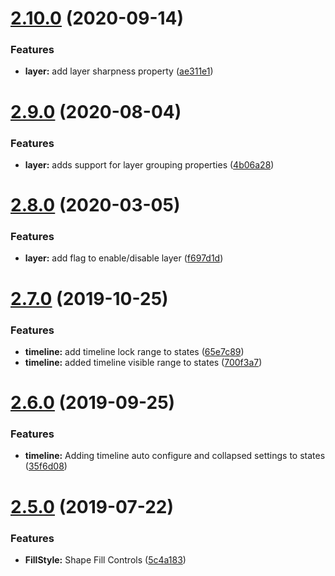 # [2.10.0](https://github.com/ngageoint/opensphere-state-schema/compare/v2.9.0...v2.10.0) (2020-09-14)


### Features

* **layer:** add layer sharpness property ([ae311e1](https://github.com/ngageoint/opensphere-state-schema/commit/ae311e16464c767f3643773e32f14dd88c5f1a3d))

# [2.9.0](https://github.com/ngageoint/opensphere-state-schema/compare/v2.8.0...v2.9.0) (2020-08-04)


### Features

* **layer:** adds support for layer grouping properties ([4b06a28](https://github.com/ngageoint/opensphere-state-schema/commit/4b06a28764ab0239b7958fee06e6795f73f15240))

# [2.8.0](https://github.com/ngageoint/opensphere-state-schema/compare/v2.7.0...v2.8.0) (2020-03-05)


### Features

* **layer:** add flag to enable/disable layer ([f697d1d](https://github.com/ngageoint/opensphere-state-schema/commit/f697d1d53772991ff7ed27b456cfc29a86dbfba1))

# [2.7.0](https://github.com/ngageoint/opensphere-state-schema/compare/v2.6.0...v2.7.0) (2019-10-25)


### Features

* **timeline:** add timeline lock range to states ([65e7c89](https://github.com/ngageoint/opensphere-state-schema/commit/65e7c8930b829c979921e8d665420e03ae287e59))
* **timeline:** added timeline visible range to states ([700f3a7](https://github.com/ngageoint/opensphere-state-schema/commit/700f3a78fd1ec384e50b669dac8817427d67ae7b))

# [2.6.0](https://github.com/ngageoint/opensphere-state-schema/compare/v2.5.0...v2.6.0) (2019-09-25)


### Features

* **timeline:** Adding timeline auto configure and collapsed settings to states ([35f6d08](https://github.com/ngageoint/opensphere-state-schema/commit/35f6d08))

# [2.5.0](https://github.com/ngageoint/opensphere-state-schema/compare/v2.4.0...v2.5.0) (2019-07-22)


### Features

* **FillStyle:** Shape Fill Controls ([5c4a183](https://github.com/ngageoint/opensphere-state-schema/commit/5c4a183))
